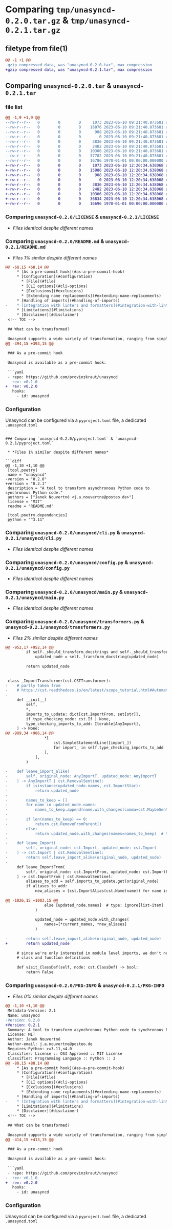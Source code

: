 # Comparing `tmp/unasyncd-0.2.0.tar.gz` & `tmp/unasyncd-0.2.1.tar.gz`

## filetype from file(1)

```diff
@@ -1 +1 @@
-gzip compressed data, was "unasyncd-0.2.0.tar", max compression
+gzip compressed data, was "unasyncd-0.2.1.tar", max compression
```

## Comparing `unasyncd-0.2.0.tar` & `unasyncd-0.2.1.tar`

### file list

```diff
@@ -1,9 +1,9 @@
--rw-r--r--   0        0        0     1073 2023-06-10 09:21:40.873681 unasyncd-0.2.0/LICENSE
--rw-r--r--   0        0        0    16076 2023-06-10 09:21:40.873681 unasyncd-0.2.0/README.md
--rw-r--r--   0        0        0      908 2023-06-10 09:21:40.873681 unasyncd-0.2.0/pyproject.toml
--rw-r--r--   0        0        0        0 2023-06-10 09:21:40.873681 unasyncd-0.2.0/unasyncd/__init__.py
--rw-r--r--   0        0        0     3836 2023-06-10 09:21:40.873681 unasyncd-0.2.0/unasyncd/cli.py
--rw-r--r--   0        0        0     2482 2023-06-10 09:21:40.873681 unasyncd-0.2.0/unasyncd/config.py
--rw-r--r--   0        0        0    10306 2023-06-10 09:21:40.873681 unasyncd-0.2.0/unasyncd/main.py
--rw-r--r--   0        0        0    37782 2023-06-10 09:21:40.873681 unasyncd-0.2.0/unasyncd/transformers.py
--rw-r--r--   0        0        0    16786 1970-01-01 00:00:00.000000 unasyncd-0.2.0/PKG-INFO
+-rw-r--r--   0        0        0     1073 2023-06-10 12:20:34.638068 unasyncd-0.2.1/LICENSE
+-rw-r--r--   0        0        0    15986 2023-06-10 12:20:34.638068 unasyncd-0.2.1/README.md
+-rw-r--r--   0        0        0      908 2023-06-10 12:20:34.638068 unasyncd-0.2.1/pyproject.toml
+-rw-r--r--   0        0        0        0 2023-06-10 12:20:34.638068 unasyncd-0.2.1/unasyncd/__init__.py
+-rw-r--r--   0        0        0     3836 2023-06-10 12:20:34.638068 unasyncd-0.2.1/unasyncd/cli.py
+-rw-r--r--   0        0        0     2482 2023-06-10 12:20:34.638068 unasyncd-0.2.1/unasyncd/config.py
+-rw-r--r--   0        0        0    10306 2023-06-10 12:20:34.638068 unasyncd-0.2.1/unasyncd/main.py
+-rw-r--r--   0        0        0    36834 2023-06-10 12:20:34.638068 unasyncd-0.2.1/unasyncd/transformers.py
+-rw-r--r--   0        0        0    16696 1970-01-01 00:00:00.000000 unasyncd-0.2.1/PKG-INFO
```

### Comparing `unasyncd-0.2.0/LICENSE` & `unasyncd-0.2.1/LICENSE`

 * *Files identical despite different names*

### Comparing `unasyncd-0.2.0/README.md` & `unasyncd-0.2.1/README.md`

 * *Files 1% similar despite different names*

```diff
@@ -68,15 +68,14 @@
     * [As a pre-commit hook](#as-a-pre-commit-hook)
     * [Configuration](#configuration)
       * [File](#file)
       * [CLI options](#cli-options)
       * [Exclusions](#exclusions)
       * [Extending name replacements](#extending-name-replacements)
     * [Handling of imports](#handling-of-imports)
-    * [Integration with linters and formatters](#integration-with-linters-and-formatters)
     * [Limitations](#limitations)
     * [Disclaimer](#disclaimer)
 <!-- TOC -->
 
 ## What can be transformed?
 
 Unasyncd supports a wide variety of transformation, ranging from simple name
@@ -394,15 +393,15 @@
 
 ### As a pre-commit hook
 
 Unasyncd is available as a pre-commit hook:
 
 ```yaml
 - repo: https://github.com/provinzkraut/unasyncd
-  rev: v0.1.0
+  rev: v0.2.0
   hooks:
     - id: unasyncd
 ```
 
 ### Configuration
 
 Unasyncd can be configured via a `pyproject.toml` file, a dedicated `.unasyncd.toml`
```

### Comparing `unasyncd-0.2.0/pyproject.toml` & `unasyncd-0.2.1/pyproject.toml`

 * *Files 1% similar despite different names*

```diff
@@ -1,10 +1,10 @@
 [tool.poetry]
 name = "unasyncd"
-version = "0.2.0"
+version = "0.2.1"
 description = "A tool to transform asynchronous Python code to synchronous Python code."
 authors = ["Janek Nouvertné <j.a.nouvertne@posteo.de>"]
 license = "MIT"
 readme = "README.md"
 
 [tool.poetry.dependencies]
 python = "^3.11"
```

### Comparing `unasyncd-0.2.0/unasyncd/cli.py` & `unasyncd-0.2.1/unasyncd/cli.py`

 * *Files identical despite different names*

### Comparing `unasyncd-0.2.0/unasyncd/config.py` & `unasyncd-0.2.1/unasyncd/config.py`

 * *Files identical despite different names*

### Comparing `unasyncd-0.2.0/unasyncd/main.py` & `unasyncd-0.2.1/unasyncd/main.py`

 * *Files identical despite different names*

### Comparing `unasyncd-0.2.0/unasyncd/transformers.py` & `unasyncd-0.2.1/unasyncd/transformers.py`

 * *Files 2% similar despite different names*

```diff
@@ -952,17 +952,14 @@
         if self._should_transform_docstrings and self._should_transform_current_node:
             updated_node = self._transform_docstring(updated_node)
 
         return updated_node
 
 
 class _ImportTransformer(cst.CSTTransformer):
-    # partly taken from
-    # https://cst.readthedocs.io/en/latest/scope_tutorial.html#Automatically-Remove-Unused-Import
-
     def __init__(
         self,
         *,
         imports_to_update: dict[cst.ImportFrom, set[str]],
         if_type_checking_node: cst.If | None,
         type_checking_imports_to_add: Iterable[AnyImport],
     ) -> None:
@@ -989,34 +986,14 @@
                 *[
                     cst.SimpleStatementLine([import_])
                     for import_ in self.type_checking_imports_to_add
                 ],
             ],
         )
 
-    def leave_import_alike(
-        self, original_node: AnyImportT, updated_node: AnyImportT
-    ) -> AnyImportT | cst.RemovalSentinel:
-        if isinstance(updated_node.names, cst.ImportStar):
-            return updated_node
-
-        names_to_keep = []
-        for name in updated_node.names:
-            names_to_keep.append(name.with_changes(comma=cst.MaybeSentinel.DEFAULT))
-
-        if len(names_to_keep) == 0:
-            return cst.RemoveFromParent()
-        else:
-            return updated_node.with_changes(names=names_to_keep)  # type: ignore[return-value]  # noqa: E501
-
-    def leave_Import(
-        self, original_node: cst.Import, updated_node: cst.Import
-    ) -> cst.Import | cst.RemovalSentinel:
-        return self.leave_import_alike(original_node, updated_node)
-
     def leave_ImportFrom(
         self, original_node: cst.ImportFrom, updated_node: cst.ImportFrom
     ) -> cst.ImportFrom | cst.RemovalSentinel:
         aliases_to_add = self.imports_to_update.get(original_node)
         if aliases_to_add:
             new_aliases = [cst.ImportAlias(cst.Name(name)) for name in aliases_to_add]
 
@@ -1026,15 +1003,15 @@
                 else [updated_node.names]  # type: ignore[list-item]
             )
 
             updated_node = updated_node.with_changes(
                 names=[*current_names, *new_aliases]
             )
 
-        return self.leave_import_alike(original_node, updated_node)
+        return updated_node
 
     # since we're only interested in module level imports, we don't need to visit
     # class and function definitions
 
     def visit_ClassDef(self, node: cst.ClassDef) -> bool:
         return False
```

### Comparing `unasyncd-0.2.0/PKG-INFO` & `unasyncd-0.2.1/PKG-INFO`

 * *Files 0% similar despite different names*

```diff
@@ -1,10 +1,10 @@
 Metadata-Version: 2.1
 Name: unasyncd
-Version: 0.2.0
+Version: 0.2.1
 Summary: A tool to transform asynchronous Python code to synchronous Python code.
 License: MIT
 Author: Janek Nouvertné
 Author-email: j.a.nouvertne@posteo.de
 Requires-Python: >=3.11,<4.0
 Classifier: License :: OSI Approved :: MIT License
 Classifier: Programming Language :: Python :: 3
@@ -88,15 +88,14 @@
     * [As a pre-commit hook](#as-a-pre-commit-hook)
     * [Configuration](#configuration)
       * [File](#file)
       * [CLI options](#cli-options)
       * [Exclusions](#exclusions)
       * [Extending name replacements](#extending-name-replacements)
     * [Handling of imports](#handling-of-imports)
-    * [Integration with linters and formatters](#integration-with-linters-and-formatters)
     * [Limitations](#limitations)
     * [Disclaimer](#disclaimer)
 <!-- TOC -->
 
 ## What can be transformed?
 
 Unasyncd supports a wide variety of transformation, ranging from simple name
@@ -414,15 +413,15 @@
 
 ### As a pre-commit hook
 
 Unasyncd is available as a pre-commit hook:
 
 ```yaml
 - repo: https://github.com/provinzkraut/unasyncd
-  rev: v0.1.0
+  rev: v0.2.0
   hooks:
     - id: unasyncd
 ```
 
 ### Configuration
 
 Unasyncd can be configured via a `pyproject.toml` file, a dedicated `.unasyncd.toml`
```

